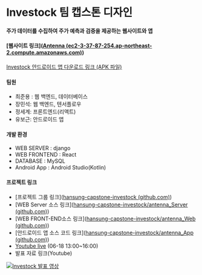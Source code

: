 #  Investock 팀 캡스톤 디자인 

#### 주가 데이터를 수집하여 주가 예측과 검증을 제공하는 웹사이트와 앱

#### [웹사이트 링크]([Antenna (ec2-3-37-87-254.ap-northeast-2.compute.amazonaws.com)](http://ec2-3-37-87-254.ap-northeast-2.compute.amazonaws.com/main/home))

[Investock 안드로이드 앱 다운로드 링크 (APK 파일)](https://drive.google.com/file/d/1ukQNEdBiOwlxBDhW7QQSj2LaYBEMr56r/view?usp=sharing)

#### 팀원

- 최준용 : 웹 백엔드, 데이터베이스
- 장민석: 웹 백엔드, 텐서플로우
- 정세계: 프론트엔드(리액트)
- 유보근: 안드로이드 앱



#### 개발 환경

- WEB SERVER : django
- WEB FRONTEND : React
- DATABASE : MySQL
- Android App : Android Studio(Kotlin)



#### 프로젝트 링크

- [프로젝트 그룹 링크]([hansung-capstone-investock (github.com)](https://github.com/hansung-capstone-investock))
- [WEB Server 소스 링크]([hansung-capstone-investock/antenna_Server (github.com)](https://github.com/hansung-capstone-investock/antenna_Server))
- [WEB FRONT-END소스 링크]([hansung-capstone-investock/antenna_Web (github.com)](https://github.com/hansung-capstone-investock/antenna_Web))
- [안드로이드 앱 소스 코드 링크]([hansung-capstone-investock/antenna_App (github.com)](https://github.com/hansung-capstone-investock/antenna_App))
- [Youtube live](https://youtu.be/xuD6elcLBDc) (06-18 13:00~16:00)
- 발표 자료 링크(Youtube)

[![Investock 발표 영상](https://img.youtube.com/vi/VhZp_CgXxOY/0.jpg)](https://youtu.be/VhZp_CgXxOY)


